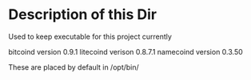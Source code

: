 # Description of this Dir

Used to keep executable for this project currently

bitcoind version 0.9.1
litecoind verison 0.8.7.1
namecoind version 0.3.50

These are placed by default in /opt/bin/

